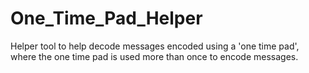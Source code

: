 # One_Time_Pad_Helper
 
 Helper tool to help decode messages encoded using a 'one time pad', where the one time pad is used more than once to encode messages. 
